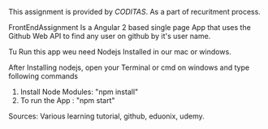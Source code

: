 This assignment is provided by *CODITAS*. As a part of recuritment process.

FrontEndAssignment Is a Angular 2 based single page App that uses the Github Web API to find any user on github by it's user name.


Tu Run this app weu need Nodejs Installed in our mac or windows.

After Installing nodejs, open your Terminal or cmd on windows and type following commands 
1. Install Node Modules: "npm install" 
2. To run the App : "npm start" 



Sources:
Various learning tutorial,
github,
eduonix,
udemy.
